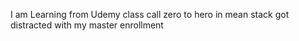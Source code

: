 I am Learning from Udemy class call zero to hero in mean stack
got distracted with my master enrollment 